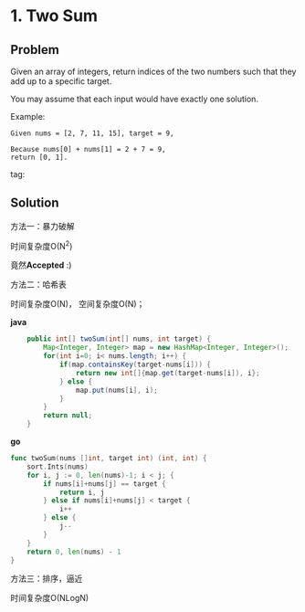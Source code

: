 # 1. Two Sum


## Problem
Given an array of integers, return indices of the two numbers such that they add up to a specific target.

You may assume that each input would have exactly one solution.

Example:
```
Given nums = [2, 7, 11, 15], target = 9,

Because nums[0] + nums[1] = 2 + 7 = 9,
return [0, 1].
```
tag:

## Solution

方法一：暴力破解

时间复杂度O(N<sup>2</sup>)

竟然**Accepted** :)

方法二：哈希表

时间复杂度O(N)， 空间复杂度O(N)；

**java**
```java
    public int[] twoSum(int[] nums, int target) {
        Map<Integer, Integer> map = new HashMap<Integer, Integer>();
        for(int i=0; i< nums.length; i++) {
            if(map.containsKey(target-nums[i])) {
                return new int[]{map.get(target-nums[i]), i};
            } else {
                map.put(nums[i], i);
            }
        }
        return null;
    }
```

**go**
```go
func twoSum(nums []int, target int) (int, int) {
	sort.Ints(nums)
	for i, j := 0, len(nums)-1; i < j; {
		if nums[i]+nums[j] == target {
			return i, j
		} else if nums[i]+nums[j] < target {
			i++
		} else {
			j--
		}
	}
	return 0, len(nums) - 1
}
```

方法三：排序，逼近

时间复杂度O(NLogN)